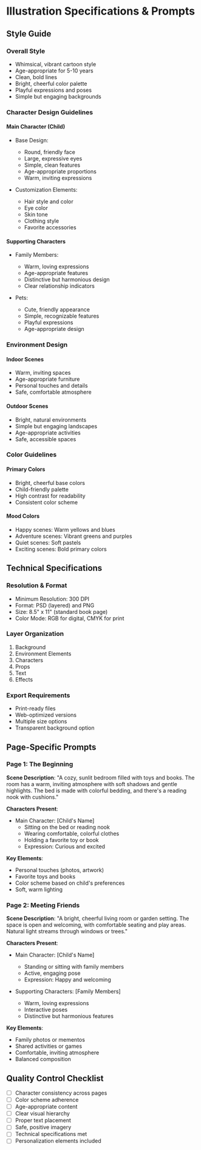# Illustration Specifications & Prompts

## Style Guide
### Overall Style
- Whimsical, vibrant cartoon style
- Age-appropriate for 5-10 years
- Clean, bold lines
- Bright, cheerful color palette
- Playful expressions and poses
- Simple but engaging backgrounds

### Character Design Guidelines
#### Main Character (Child)
- Base Design:
  - Round, friendly face
  - Large, expressive eyes
  - Simple, clean features
  - Age-appropriate proportions
  - Warm, inviting expressions

- Customization Elements:
  - Hair style and color
  - Eye color
  - Skin tone
  - Clothing style
  - Favorite accessories

#### Supporting Characters
- Family Members:
  - Warm, loving expressions
  - Age-appropriate features
  - Distinctive but harmonious design
  - Clear relationship indicators

- Pets:
  - Cute, friendly appearance
  - Simple, recognizable features
  - Playful expressions
  - Age-appropriate design

### Environment Design
#### Indoor Scenes
- Warm, inviting spaces
- Age-appropriate furniture
- Personal touches and details
- Safe, comfortable atmosphere

#### Outdoor Scenes
- Bright, natural environments
- Simple but engaging landscapes
- Age-appropriate activities
- Safe, accessible spaces

### Color Guidelines
#### Primary Colors
- Bright, cheerful base colors
- Child-friendly palette
- High contrast for readability
- Consistent color scheme

#### Mood Colors
- Happy scenes: Warm yellows and blues
- Adventure scenes: Vibrant greens and purples
- Quiet scenes: Soft pastels
- Exciting scenes: Bold primary colors

## Technical Specifications
### Resolution & Format
- Minimum Resolution: 300 DPI
- Format: PSD (layered) and PNG
- Size: 8.5" x 11" (standard book page)
- Color Mode: RGB for digital, CMYK for print

### Layer Organization
1. Background
2. Environment Elements
3. Characters
4. Props
5. Text
6. Effects

### Export Requirements
- Print-ready files
- Web-optimized versions
- Multiple size options
- Transparent background option

## Page-Specific Prompts

### Page 1: The Beginning
**Scene Description**:
"A cozy, sunlit bedroom filled with toys and books. The room has a warm, inviting atmosphere with soft shadows and gentle highlights. The bed is made with colorful bedding, and there's a reading nook with cushions."

**Characters Present**:
- Main Character: [Child's Name]
  - Sitting on the bed or reading nook
  - Wearing comfortable, colorful clothes
  - Holding a favorite toy or book
  - Expression: Curious and excited

**Key Elements**:
- Personal touches (photos, artwork)
- Favorite toys and books
- Color scheme based on child's preferences
- Soft, warm lighting

### Page 2: Meeting Friends
**Scene Description**:
"A bright, cheerful living room or garden setting. The space is open and welcoming, with comfortable seating and play areas. Natural light streams through windows or trees."

**Characters Present**:
- Main Character: [Child's Name]
  - Standing or sitting with family members
  - Active, engaging pose
  - Expression: Happy and welcoming

- Supporting Characters: [Family Members]
  - Warm, loving expressions
  - Interactive poses
  - Distinctive but harmonious features

**Key Elements**:
- Family photos or mementos
- Shared activities or games
- Comfortable, inviting atmosphere
- Balanced composition

## Quality Control Checklist
- [ ] Character consistency across pages
- [ ] Color scheme adherence
- [ ] Age-appropriate content
- [ ] Clear visual hierarchy
- [ ] Proper text placement
- [ ] Safe, positive imagery
- [ ] Technical specifications met
- [ ] Personalization elements included 